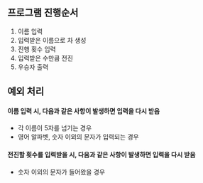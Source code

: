 ## 프로그램 진행순서
1. 이름 입력
1. 입력받은 이름으로 차 생성
1. 진행 횟수 입력
1. 입력받은 수만큼 전진
1. 우승자 출력

## 예외 처리
#### 이름 입력 시, 다음과 같은 사항이 발생하면 입력을 다시 받음
- 각 이름이 5자를 넘기는 경우
- 영어 알파벳, 숫자 이외의 문자가 입력되는 경우
#### 전진할 횟수를 입력받을 시, 다음과 같은 사항이 발생하면 입력을 다시 받음
- 숫자 이외의 문자가 들어왔을 경우
 